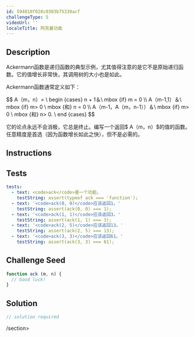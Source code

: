 ```yaml
---
id: 594810f028c0303b75339acf
challengeType: 5
videoUrl: ''
localeTitle: 阿克曼功能
---
```


## Description
<section id="description"><p> Ackermann函数是递归函数的典型示例，尤其值得注意的是它不是原始递归函数。它的值增长非常快，其调用树的大小也是如此。 </p><p> Ackermann函数通常定义如下： </p> $$ A（m，n）= \ begin {cases} n + 1＆\ mbox {if} m = 0 \\ A（m-1,1）＆\ mbox {if} m&gt; 0 \ mbox {和} n = 0 \\ A（m-1，A（m，n-1））＆\ mbox {if} m&gt; 0 \ mbox {和} n&gt; 0. \ end {cases} $$ <p>它的论点永远不会消极，它总是终止。编写一个返回$ A（m，n）$的值的函数。任意精度是首选（因为函数增长如此之快），但不是必需的。 </p></section>

## Instructions
<section id="instructions">
</section>

## Tests
<section id='tests'>

```yml
tests:
  - text: <code>ack</code>是一个功能。
    testString: assert(typeof ack === 'function');
  - text: '<code>ack(0, 0)</code>应该返回1。'
    testString: assert(ack(0, 0) === 1);
  - text: '<code>ack(1, 1)</code>应该返回3。'
    testString: assert(ack(1, 1) === 3);
  - text: '<code>ack(2, 5)</code>应该返回13。'
    testString: assert(ack(2, 5) === 13);
  - text: '<code>ack(3, 3)</code>应该返回61。'
    testString: assert(ack(3, 3) === 61);

```

</section>

## Challenge Seed
<section id='challengeSeed'>

<div id='js-seed'>

```js
function ack (m, n) {
  // Good luck!
}

```

</div>



</section>

## Solution
<section id='solution'>

```js
// solution required
```

/section>
